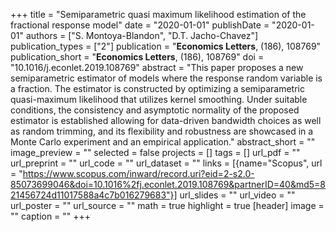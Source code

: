 +++
title = "Semiparametric quasi maximum likelihood estimation of the fractional response model"
date = "2020-01-01"
publishDate = "2020-01-01"
authors = ["S. Montoya-Blandon", "D.T. Jacho-Chavez"]
publication_types = ["2"]
publication = "**Economics Letters**, (186), 108769"
publication_short = "**Economics Letters**, (186), 108769"
doi = "10.1016/j.econlet.2019.108769"
abstract = "This paper proposes a new semiparametric estimator of models where the response random variable is a fraction. The estimator is constructed by optimizing a semiparametric quasi-maximum likelihood that utilizes kernel smoothing. Under suitable conditions, the consistency and asymptotic normality of the proposed estimator is established allowing for data-driven bandwidth choices as well as random trimming, and its flexibility and robustness are showcased in a Monte Carlo experiment and an empirical application."
abstract_short = ""
image_preview = ""
selected = false
projects = []
tags = []
url_pdf = ""
url_preprint = ""
url_code = ""
url_dataset = ""
links = [{name="Scopus", url = "https://www.scopus.com/inward/record.uri?eid=2-s2.0-85073699046&doi=10.1016%2fj.econlet.2019.108769&partnerID=40&md5=821456724d11017588a4c7b016279683"}]
url_slides = ""
url_video = ""
url_poster = ""
url_source = ""
math = true
highlight = true
[header]
image = ""
caption = ""
+++

